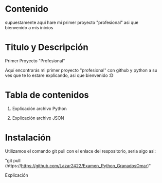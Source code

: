 # Contenido
supuestamente aqui hare mi primer proyecto "profesional" asi que bienvenido a mis inicios

# Titulo y Descripción

Primer Proyecto "Profesional"

Aquí encontrarás mi primer proyecto "profesional" con github y python a su ves que te lo estare explicando, asi que bienvenido :D

# Tabla de contenidos

1. Explicación archivo Python

2. Explicación archivo JSON

# Instalación

Utilizamos el comando git pull con el enlace del respositorio, seria algo asi:

"git pull (https://https://github.com/Lazar2422/Examen_Python_GranadosOmar)"

Explicación


